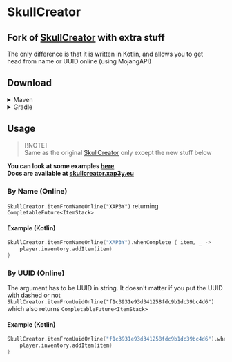 # SkullCreator

## Fork of [SkullCreator](https://github.com/deanveloper/SkullCreator) with extra stuff

The only difference is that it is written in Kotlin, and allows you to get <br>
head from name or UUID online (using MojangAPI)

## Download

<details>
<summary>Maven</summary>

First, add JitPack to your repositories

```xml
<repository>
    <id>jitpack.io</id>
    <url>https://jitpack.io</url>
</repository>
```

Then add this as dependency

```xml
<dependency>
    <groupId>com.github.xap3y</groupId>
    <artifactId>SkullCreator</artifactId>
    <version>1.0</version>
    <scope>compile</scope>
</dependency>
```

</details>


<details>
<summary>Gradle</summary>

```sql
repositories {
    maven { url 'https://jitpack.io' }
}
             
dependencies {
    compileOnly "com.github.xap3y:SkullCreator:1.0"
}
```

</details>

## Usage

> [!NOTE]\
> Same as the original [SkullCreator](https://github.com/deanveloper/SkullCreator) only except the new stuff below

**You can look at some examples [here](https://github.com/xap3y/SkullCreator/tree/main/src/test)** \
**Docs are available at [skullcreator.xap3y.eu](https://skullcreator.xap3y.eu)**
### By Name (Online)

`SkullCreator.itemFromNameOnline("XAP3Y")` returning `CompletableFuture<ItemStack>` <br>

#### Example (Kotlin)
```kotlin
SkullCreator.itemFromNameOnline("XAP3Y").whenComplete { item, _ ->
    player.inventory.addItem(item)
}
```

### By UUID (Online)

The argument has to be UUID in string. It doesn't matter if you put the UUID with dashed or not <br>
`SkullCreator.itemFromUuidOnline("f1c3931e93d341258fdc9b1dc39bc4d6")` <br> 
which also returns `CompletableFuture<ItemStack>`

#### Example (Kotlin)
```kotlin
SkullCreator.itemFromUuidOnline("f1c3931e93d341258fdc9b1dc39bc4d6").whenComplete { item, _ ->
    player.inventory.addItem(item)
}
```





